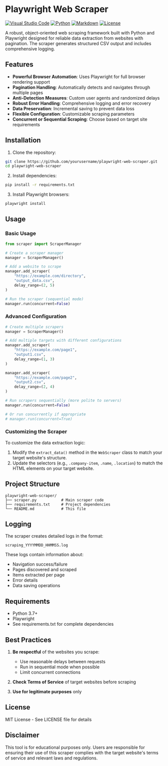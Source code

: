 # Playwright Web Scraper
[![Visual Studio Code](https://custom-icon-badges.demolab.com/badge/Visual%20Studio%20Code-0078d7.svg?logo=vsc&logoColor=white)](#)
[![Python](https://img.shields.io/badge/Python-3.8+-blue.svg)](https://www.python.org/)
[![Markdown](https://img.shields.io/badge/Markdown-%23000000.svg?logo=markdown&logoColor=white)](#)
[![License](https://img.shields.io/badge/License-MIT-green.svg)](LICENSE)


A robust, object-oriented web scraping framework built with Python and Playwright designed for reliable data extraction from websites with pagination. The scraper generates structured CSV output and includes comprehensive logging.

## Features

- **Powerful Browser Automation**: Uses Playwright for full browser rendering support
- **Pagination Handling**: Automatically detects and navigates through multiple pages
- **Anti-Detection Measures**: Custom user agents and randomized delays
- **Robust Error Handling**: Comprehensive logging and error recovery
- **Data Preservation**: Incremental saving to prevent data loss
- **Flexible Configuration**: Customizable scraping parameters
- **Concurrent or Sequential Scraping**: Choose based on target site requirements

## Installation

1. Clone the repository:
```bash
git clone https://github.com/yourusername/playwright-web-scraper.git
cd playwright-web-scraper
```

2. Install dependencies:
```bash
pip install -r requirements.txt
```

3. Install Playwright browsers:
```bash
playwright install
```

## Usage

### Basic Usage

```python
from scraper import ScraperManager

# Create a scraper manager
manager = ScraperManager()

# Add a website to scrape
manager.add_scraper(
    "https://example.com/directory",
    "output_data.csv",
    delay_range=(2, 5)
)

# Run the scraper (sequential mode)
manager.run(concurrent=False)
```

### Advanced Configuration

```python
# Create multiple scrapers
manager = ScraperManager()

# Add multiple targets with different configurations
manager.add_scraper(
    "https://example.com/page1",
    "output1.csv",
    delay_range=(1, 3)
)

manager.add_scraper(
    "https://example.com/page2",
    "output2.csv",
    delay_range=(2, 4)
)

# Run scrapers sequentially (more polite to servers)
manager.run(concurrent=False)

# Or run concurrently if appropriate
# manager.run(concurrent=True)
```

### Customizing the Scraper

To customize the data extraction logic:

1. Modify the `extract_data()` method in the `WebScraper` class to match your target website's structure.
2. Update the selectors (e.g., `.company-item`, `.name`, `.location`) to match the HTML elements on your target website.

## Project Structure

```
playwright-web-scraper/
├── scraper.py           # Main scraper code
├── requirements.txt     # Project dependencies
└── README.md            # This file
```

## Logging

The scraper creates detailed logs in the format:
```
scraping_YYYYMMDD_HHMMSS.log
```

These logs contain information about:
- Navigation success/failure
- Pages discovered and scraped
- Items extracted per page
- Error details
- Data saving operations

## Requirements

- Python 3.7+
- Playwright
- See requirements.txt for complete dependencies

## Best Practices

1. **Be respectful** of the websites you scrape:
   - Use reasonable delays between requests
   - Run in sequential mode when possible
   - Limit concurrent connections

2. **Check Terms of Service** of target websites before scraping

3. **Use for legitimate purposes** only

## License

MIT License - See LICENSE file for details

## Disclaimer

This tool is for educational purposes only. Users are responsible for ensuring their use of this scraper complies with the target website's terms of service and relevant laws and regulations.

